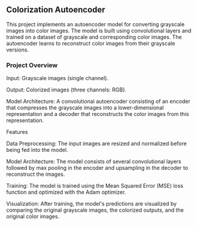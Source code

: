 ## Colorization Autoencoder

This project implements an autoencoder model for converting grayscale images into color images. The model is built using convolutional layers and trained on a dataset of grayscale and corresponding color images. The autoencoder learns to reconstruct color images from their grayscale versions.

### Project Overview

Input: Grayscale images (single channel).

Output: Colorized images (three channels: RGB).

Model Architecture: A convolutional autoencoder consisting of an encoder that compresses the grayscale images into a lower-dimensional representation and a decoder that reconstructs the color images from this representation.

Features

Data Preprocessing: The input images are resized and normalized before being fed into the model.

Model Architecture: The model consists of several convolutional layers followed by max pooling in the encoder and upsampling in the decoder to reconstruct the images.

Training: The model is trained using the Mean Squared Error (MSE) loss function and optimized with the Adam optimizer.

Visualization: After training, the model's predictions are visualized by comparing the original grayscale images, the colorized outputs, and the original color images.

